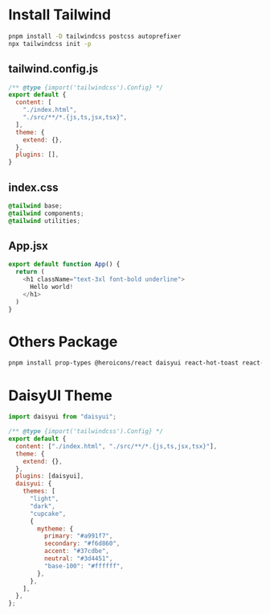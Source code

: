# Install Tailwind

```bash
pnpm install -D tailwindcss postcss autoprefixer
npx tailwindcss init -p
```

## tailwind.config.js

```javascript
/** @type {import('tailwindcss').Config} */
export default {
  content: [
    "./index.html",
    "./src/**/*.{js,ts,jsx,tsx}",
  ],
  theme: {
    extend: {},
  },
  plugins: [],
}
```

## index.css

```css
@tailwind base;
@tailwind components;
@tailwind utilities;
```

## App.jsx
```javascript
export default function App() {
  return (
    <h1 className="text-3xl font-bold underline">
      Hello world!
    </h1>
  )
}
```

# Others Package

```bash
pnpm install prop-types @heroicons/react daisyui react-hot-toast react-router-dom @reduxjs/toolkit react-redux
```

# DaisyUI Theme

```javascript
import daisyui from "daisyui";

/** @type {import('tailwindcss').Config} */
export default {
  content: ["./index.html", "./src/**/*.{js,ts,jsx,tsx}"],
  theme: {
    extend: {},
  },
  plugins: [daisyui],
  daisyui: {
    themes: [
      "light",
      "dark",
      "cupcake",
      {
        mytheme: {
          primary: "#a991f7",
          secondary: "#f6d860",
          accent: "#37cdbe",
          neutral: "#3d4451",
          "base-100": "#ffffff",
        },
      },
    ],
  },
};
```